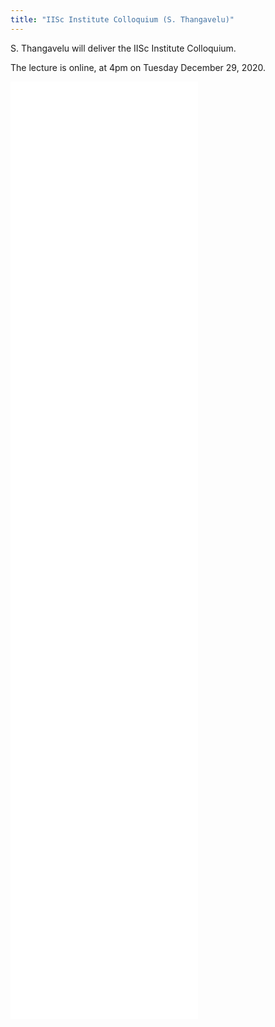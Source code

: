 ```yaml
---
title: "IISc Institute Colloquium (S. Thangavelu)"
---
```


S. Thangavelu will deliver the IISc Institute Colloquium.

The lecture is online, at 4pm on Tuesday December 29, 2020.

<embed src="{{site.baseurl}}/images/2020-12-29-IISc-Colloquium-Thangavelu.pdf" height="1500px">
